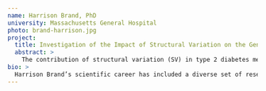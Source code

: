 ```yaml
---
name: Harrison Brand, PhD
university: Massachusetts General Hospital
photo: brand-harrison.jpg
project:
  title: Investigation of the Impact of Structural Variation on the Genetic Etiology of Type 2 Diabetes and Glycemic Traits
  abstract: >
    The contribution of structural variation (SV) in type 2 diabetes mellitus (T2DM) has been largely unexplored. During this fellowship I will take advantage of the NHLBI BioData Catalyst ecosystem to run an ensemble SV detection pipeline on 26,037 TOPMed samples with T2DM and/or related glycemic traits. Integrating this newly generated SV callset with existing data I will explore both common and rare genetic risk factors for diabetes. This study will not only provide a useful SV callset for TOPMed investigators but also establish a beneficial tool in the Biodata Catalyst and provide important feedback to the BioData Catalyst developers.
bio: >
  Harrison Brand’s scientific career has included a diverse set of research pursuits that have reflected a natural evolution towards his ultimate goal of understanding how genetic variation contributes to complex disease. After completion of his PhD in Human Genetics, he accepted a postdoc position in the lab of Dr. Michael Talkowski at the Center for Genomic Medicine at MGH investigating the impact of structural variation (SV) on developmental disorders. Upon completion of his postdoc, Dr. Brand accepted a junior faculty position in the Department of Neurology at MGH, where he continues to evaluate the impact of SV on disease.
---
```

